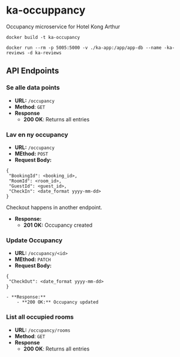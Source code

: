 # ka-occuppancy
Occupancy microservice for Hotel Kong Arthur

```
docker build -t ka-occupancy
```

```
docker run --rm -p 5005:5000 -v ./ka-app:/app/app-db --name -ka-reviews -d ka-reviews
```

## API Endpoints
### Se alle data points
 - **URL:** `/occupancy`
 - **Method**: `GET`
 - **Response**
    - **200 OK**: Returns all entries

### Lav en ny occupancy
   - **URL:** `/occupancy`
   - **MEthod:** `POST`
   - **Request Body:**
   ```
   {
    "BookingId": <booking_id>,
    "RoomId": <room_id>,
    "GuestId": <guest_id>,
    "CheckIn": <date_format yyyy-mm-dd>
   }
   ```

   Checkout happens in another endpoint.

   - **Response:**
      - **201 OK:** Occupancy created


### Update Occupancy
   - **URL:** `/occupancy/<id>`
   - **MEthod:** `PATCH`
   - **Request Body:**
   ```
   {
    "CheckOut": <date_format yyyy-mm-dd>
   }
   ```
    - **Response:**
        - **200 OK:** Occupancy updated

### List all occupied rooms
 - **URL:** `/occupancy/rooms`
 - **Method**: `GET`
 - **Response**
    - **200 OK**: Returns all entries

